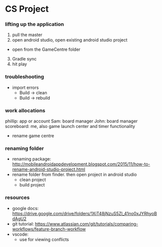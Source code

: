 # CS Project


### lifting up the application
1. pull the master
2. open android studio, open existing android studio project
  - open from the GameCentre folder
3. Gradle sync
4. hit play

### troubleshooting
- import errors
    - Build -> clean
    - Build -> rebuild


### work allocations
phillip: app or account
Sam: board manager
John: board manager
scoreboard: me, also game launch center and timer functionality
  - rename game centre


### renaming folder
- renaming package: http://mobileandroidappdevelopment.blogspot.com/2015/11/how-to-rename-android-studio-project.html
- rename folder from finder. then open project in android studio
    - clean project
    - build project

### resources
- google docs: https://drive.google.com/drive/folders/1XiT48jNzuS5Zl_41no0xJYRhyoBdAgU2
- git tutorial: https://www.atlassian.com/git/tutorials/comparing-workflows/feature-branch-workflow
- vscode: 
    - use for viewing conflicts